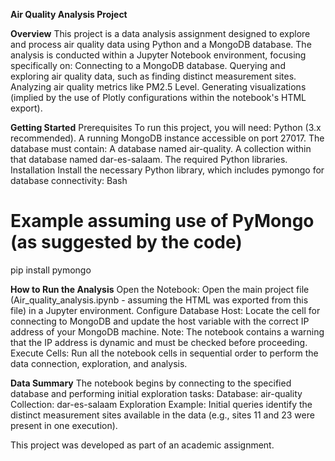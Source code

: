**Air Quality Analysis Project**

 **Overview**
This project is a data analysis assignment designed to explore and process air quality data using Python and a MongoDB database.
The analysis is conducted within a Jupyter Notebook environment, focusing specifically on:
Connecting to a MongoDB database.
Querying and exploring air quality data, such as finding distinct measurement sites.
Analyzing air quality metrics like PM2.5 Level.
Generating visualizations (implied by the use of Plotly configurations within the notebook's HTML export).

 **Getting Started**
Prerequisites
To run this project, you will need:
Python (3.x recommended).
A running MongoDB instance accessible on port 27017. The database must contain:
A database named air-quality.
A collection within that database named dar-es-salaam.
The required Python libraries.
Installation
Install the necessary Python library, which includes pymongo for database connectivity:
Bash
# Example assuming use of PyMongo (as suggested by the code)
pip install pymongo


**How to Run the Analysis**
Open the Notebook: Open the main project file (Air_quality_analysis.ipynb - assuming the HTML was exported from this file) in a Jupyter environment.
Configure Database Host: Locate the cell for connecting to MongoDB and update the host variable with the correct IP address of your MongoDB machine.
Note: The notebook contains a warning that the IP address is dynamic and must be checked before proceeding.
Execute Cells: Run all the notebook cells in sequential order to perform the data connection, exploration, and analysis.

 **Data Summary**
The notebook begins by connecting to the specified database and performing initial exploration tasks:
Database: air-quality
Collection: dar-es-salaam
Exploration Example: Initial queries identify the distinct measurement sites available in the data (e.g., sites 11 and 23 were present in one execution).

This project was developed as part of an academic assignment.



